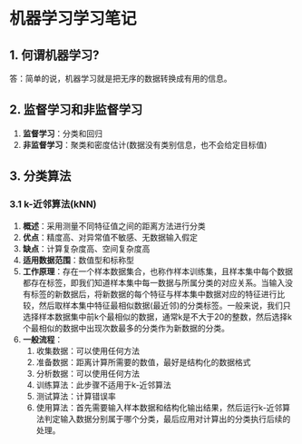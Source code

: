# 机器学习学习笔记

## 1. 何谓机器学习?

答：简单的说，机器学习就是把无序的数据转换成有用的信息。

## 2. 监督学习和非监督学习

1. **监督学习**：分类和回归
2. **非监督学习**：聚类和密度估计(数据没有类别信息，也不会给定目标值)

## 3. 分类算法

### 3.1 k-近邻算法(kNN)

1. **概述**：采用测量不同特征值之间的距离方法进行分类
2. **优点**：精度高、对异常值不敏感、无数据输入假定
3. **缺点**：计算复杂度高、空间复杂度高
4. **适用数据范围**：数值型和标称型
5. **工作原理**：存在一个样本数据集合，也称作样本训练集，且样本集中每个数据都存在标签，即我们知道样本集中每一数据与所属分类的对应关系。当输入没有标签的新数据后，将新数据的每个特征与样本集中数据对应的特征进行比较，然后取样本集中特征最相似数据(最近邻)的分类标签。一般来说，我们只选择样本数据集中前k个最相似的数据，通常k是不大于20的整数，然后选择k个最相似的数据中出现次数最多的分类作为新数据的分类。
6. **一般流程**：
   1. 收集数据：可以使用任何方法
   2. 准备数据：距离计算所需要的数值，最好是结构化的数据格式
   3. 分析数据：可以使用任何方法
   4. 训练算法：此步骤不适用于k-近邻算法
   5. 测试算法：计算错误率
   6. 使用算法：首先需要输入样本数据和结构化输出结果，然后运行k-近邻算法判定输入数据分别属于哪个分类，最后应用对计算出的分类执行后续的处理。

